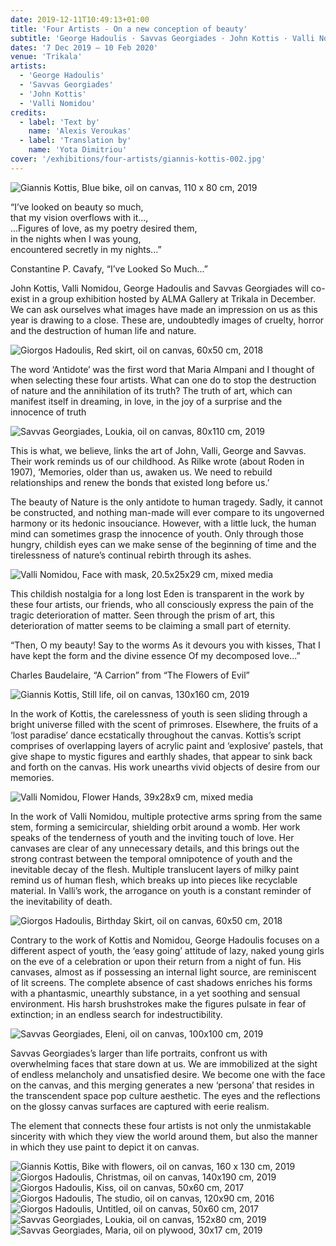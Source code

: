 ```yaml
---
date: 2019-12-11T10:49:13+01:00
title: 'Four Artists - On a new conception of beauty'
subtitle: 'George Hadoulis · Savvas Georgiades · John Kottis · Valli Nomidou'
dates: '7 Dec 2019 – 10 Feb 2020'
venue: 'Trikala'
artists:
  - 'George Hadoulis' 
  - 'Savvas Georgiades' 
  - 'John Kottis' 
  - 'Valli Nomidou' 
credits:
  - label: 'Text by'
    name: 'Alexis Veroukas'
  - label: 'Translation by'
    name: 'Yota Dimitriou'
cover: '/exhibitions/four-artists/giannis-kottis-002.jpg'
---
```


![Giannis Kottis, <br>Blue bike, <br>oil on canvas, <br>110 x 80 cm, <br>2019](/exhibitions/four-artists/giannis-kottis-002.jpg)

“I’ve looked on beauty so much,  
that my vision overflows with it...,  
...Figures of love, as my poetry desired them,  
in the nights when I was young,  
encountered secretly in my nights...”  

Constantine P. Cavafy, “I’ve Looked So Much...”

John Kottis, Valli Nomidou, George Hadoulis and Savvas Georgiades will co-exist in a group exhibition
hosted by ALMA Gallery at Trikala in December. We can ask ourselves what images have made an
impression on us as this year is drawing to a close. These are, undoubtedly images of cruelty, horror and
the destruction of human life and nature.

![Giorgos Hadoulis, <br> Red skirt, <br>oil on canvas, <br>60x50 cm, <br>2018](/exhibitions/four-artists/giorgos-hadoulis-004.jpg)

The word ‘Antidote’ was the first word that Maria Almpani and I thought of when selecting these four
artists. What can one do to stop the destruction of nature and the annihilation of its truth? The truth of art,
which can manifest itself in dreaming, in love, in the joy of a surprise and the innocence of truth

![Savvas Georgiades, <br>Loukia, <br>oil on canvas, <br>80x110 cm, <br>2019](/exhibitions/four-artists/savvas-georgiades-002.jpg)

This is what, we believe, links the art of John, Valli, George and Savvas. Their work reminds us of our
childhood. As Rilke wrote (about Roden in 1907), ‘Memories, older than us, awaken us. We need to rebuild
relationships and renew the bonds that existed long before us.’

The beauty of Nature is the only antidote to human tragedy. Sadly, it cannot be constructed, and nothing
man-made will ever compare to its ungoverned harmony or its hedonic insouciance. However, with a little
luck, the human mind can sometimes grasp the innocence of youth. Only through those hungry, childish
eyes can we make sense of the beginning of time and the tirelessness of nature’s continual rebirth
through its ashes.

![Valli Nomidou, <br>Face with mask, <br>20.5x25x29 cm, mixed media](/exhibitions/four-artists/valli-nomidou-001.jpg)

This childish nostalgia for a long lost Eden is transparent in the work by these four artists, our friends, who
all consciously express the pain of the tragic deterioration of matter. Seen through the prism of art, this
deterioration of matter seems to be claiming a small part of eternity.

“Then, O my beauty! Say to the worms
As it devours you with kisses,
That I have kept the form and the divine essence
Of my decomposed love...”

Charles Baudelaire, “A Carrion” from “The Flowers of Evil”

![Giannis Kottis, <br>Still life, <br>oil on canvas, <br>130x160 cm, <br>2019](/exhibitions/four-artists/giannis-kottis-003.jpg)

In the work of Kottis, the carelessness of youth is seen sliding through a bright universe filled with the
scent of primroses. Elsewhere, the fruits of a ‘lost paradise’ dance ecstatically throughout the canvas.
Kottis’s script comprises of overlapping layers of acrylic paint and ‘explosive’ pastels, that give shape to
mystic figures and earthly shades, that appear to sink back and forth on the canvas. His work unearths
vivid objects of desire from our memories.

![Valli Nomidou, <br>Flower Hands, <br>39x28x9 cm, <br>mixed media](/exhibitions/four-artists/valli-nomidou-002.jpg)

In the work of Valli Nomidou, multiple protective arms spring from the same stem, forming a semicircular,
shielding orbit around a womb. Her work speaks of the tenderness of youth and the inviting touch of love.
Her canvases are clear of any unnecessary details, and this brings out the strong contrast between the
temporal omnipotence of youth and the inevitable decay of the flesh. Multiple translucent layers of milky
paint remind us of human flesh, which breaks up into pieces like recyclable material. In Valli’s work, the
arrogance on youth is a constant reminder of the inevitability of death.

![Giorgos Hadoulis, <br> Birthday Skirt, <br>oil on canvas, <br>60x50 cm, <br>2018](/exhibitions/four-artists/giorgos-hadoulis-001.jpg)

Contrary to the work of Kottis and Nomidou, George Hadoulis focuses on a different aspect of youth, the
‘easy going’ attitude of lazy, naked young girls on the eve of a celebration or upon their return from a
night of fun. His canvases, almost as if possessing an internal light source, are reminiscent of lit screens.
The complete absence of cast shadows enriches his forms with a phantasmic, unearthly substance, in a yet
soothing and sensual environment. His harsh brushstrokes make the figures pulsate in fear of extinction; in
an endless search for indestructibility.

![Savvas Georgiades, <br>Eleni, <br>oil on canvas, <br>100x100 cm, <br>2019](/exhibitions/four-artists/savvas-georgiades-001.jpg)

Savvas Georgiades’s larger than life portraits, confront us with overwhelming faces that stare down at us.
We are immobilized at the sight of endless melancholy and unsatisfied desire. We become one with the
face on the canvas, and this merging generates a new ‘persona’ that resides in the transcendent space
pop culture aesthetic. The eyes and the reflections on the glossy canvas surfaces are captured with eerie
realism.

The element that connects these four artists is not only the unmistakable sincerity with which they view the
world around them, but also the manner in which they use paint to depict it on canvas.

![Giannis Kottis, <br>Bike with flowers, <br>oil on canvas, <br>160 x 130 cm, <br>2019](/exhibitions/four-artists/giannis-kottis-001.jpg)
![Giorgos Hadoulis, <br> Christmas, <br>oil on canvas, <br>140x190 cm, <br>2019](/exhibitions/four-artists/giorgos-hadoulis-002.jpg)
![Giorgos Hadoulis, <br> Kiss, <br>oil on canvas, <br>50x60 cm, <br>2017](/exhibitions/four-artists/giorgos-hadoulis-003.jpg)
![Giorgos Hadoulis, <br> The studio, <br>oil on canvas, <br>120x90 cm, <br>2016](/exhibitions/four-artists/giorgos-hadoulis-005.jpg)
![Giorgos Hadoulis, <br> Untitled, <br>oil on canvas, <br>50x60 cm, <br>2017](/exhibitions/four-artists/giorgos-hadoulis-006.jpg)
![Savvas Georgiades, <br>Loukia, <br>oil on canvas, <br>152x80 cm, <br>2019](/exhibitions/four-artists/savvas-georgiades-003.jpg)
![Savvas Georgiades, <br>Maria, <br>oil on plywood, <br>30x17 cm, <br>2019](/exhibitions/four-artists/savvas-georgiades-004.jpg)